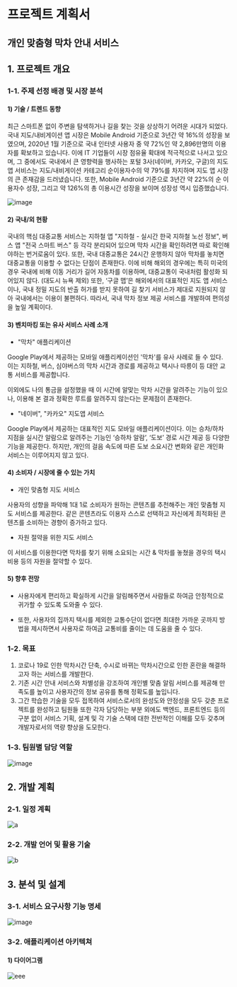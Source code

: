 # 프로젝트 계획서

## 개인 맞춤형 막차 안내 서비스

## 1. 프로젝트 개요

### 1-1. 주제 선정 배경 및 시장 분석

#### 1) 기술 / 트렌드 동향

최근 스마트폰 없이 주변을 탐색하거나 길을 찾는 것을 상상하기 어려운 시대가 되었다.
국내 지도/내비게이션 앱 시장은 Mobile Android 기준으로 3년간 약 16%의 성장을 보였으며, 2020년 1월 기준으로 국내 인터넷 사용자 중 약 72%인 약 2,896만명의 이용자를 확보하고 있습니다.
이에 IT 기업들이 시장 점유율 확대에 적극적으로 나서고 있으며, 그 중에서도 국내에서 큰 영향력을 행사하는 포털 3사(네이버, 카카오, 구글)의 지도 앱 서비스는
지도/내비게이션 카테고리 순이용자수의 약 79%를 차지하며 지도 앱 시장의 큰 존재감을 드러냈습니다.
또한, Mobile Android 기준으로 3년간 약 22%의 순 이용자수 성장, 그리고 약 126%의 총 이용시간 성장을 보이며 성장성 역시 입증했습니다.

![image](/uploads/d4654163d4d935aa3698afb85586d7a0/image.png)

#### 2) 국내/외 현황

국내의 핵심 대중교통 서비스는 지하철 앱 "지하철 - 실시간 한국 지하철 노선 정보", 버스 앱 "전국 스마트 버스" 등 각각 분리되어 있으며
막차 시간을 확인하려면 따로 확인해야하는 번거로움이 있다.
또한, 국내 대중교통은 24시간 운행하지 않아 막차를 놓치면 대중교통을 이용할 수 없다는 단점이 존재한다.
이에 비해 해외의 경우에는 특히 미국의 경우 국내에 비해 이동 거리가 길어 자동차를 이용하며, 대중교통이 국내처럼 활성화 되어있지 않다. (대도시 뉴욕 제외)
또한, ‘구글 맵’은 해외에서의 대표적인 지도 앱 서비스이나, 국내 정밀 지도의 반출 허가를 받지 못하여 길 찾기 서비스가 제대로 지원되지 않아 국내에서는 이용이 불편하다.
따라서, 국내 막차 정보 제공 서비스를 개발하여 편의성을 높일 계획이다.

#### 3) 벤치마킹 또는 유사 서비스 사례 소개

- "막차" 애플리케이션

Google Play에서 제공하는 모바일 애플리케이션인 '막차'를 유사 사례로 들 수 있다. 이는 지하철, 버스, 심야버스의 막차 시간과 경로를 제공하고 택시나 따릉이 등 대안 교통 서비스를 제공합니다.

이외에도 나의 통금을 설정했을 때 이 시간에 알맞는 막차 시간을 알려주는 기능이 있으나, 이용해 본 결과 정확한 루트를 알려주지 않는다는 문제점이 존재한다.

- "네이버", "카카오" 지도앱 서비스

Google Play에서 제공하는 대표적인 지도 모바일 애플리케이션이다. 이는 승차/하차 지점을 실시간 알람으로 알려주는 기능인 ‘승하차 알람’, ‘도보’ 경로 시간 제공 등 다양한 기능을 제공한다. 하지만, 개인의 걸음 속도에 따른 도보 소요시간 변화와 같은 개인화 서비스는 이루어지지 않고 있다.

#### 4) 소비자 / 시장에 줄 수 있는 가치

- 개인 맞춤형 지도 서비스

사용자의 성향을 파악해 1대 1로 소비자가 원하는 콘텐츠를 추천해주는 개인 맞춤형 지도 서비스를 제공한다. 같은 콘텐츠라도 이용자 스스로 선택하고 자신에게 최적화된 콘텐츠를 소비하는 경향이 증가하고 있다.

- 자원 절약을 위한 지도 서비스

이 서비스를 이용한다면 막차를 찾기 위해 소요되는 시간 & 막차를 놓쳤을 경우의 택시 비용 등의 자원을 절약할 수 있다.

#### 5) 향후 전망

- 사용자에게 편리하고 확실하게 시간을 알림해주면서 사람들로 하여금 안정적으로 귀가할 수 있도록 도와줄 수 있다.

- 또한, 사용자의 집까지 택시를 제외한 교통수단이 없다면 최대한 가까운 곳까지 방법을 제시하면서 사용자로 하여금 교통비를 줄이는 데 도움을 줄 수 있다.

### 1-2. 목표

1. 코로나 19로 인한 막차시간 단축, 수시로 바뀌는 막차시간으로 인한 혼란을 해결하고자 하는 서비스를 개발한다.
2. 기존 시간 안내 서비스와 차별성을 강조하여 개인별 맞춤 알림 서비스를 제공해 만족도를 높이고 사용자간의 정보 공유를 통해 정확도를 높입니다.
3. 그간 학습한 기술을 모두 접목하여 서비스로서의 완성도와 안정성을 모두 갖춘 프로젝트를 완성하고 팀원들 또한 각자 담당하는 부분 외에도 백엔드, 프론트엔드 등의 구분 없이 서비스 기획, 설계 및 각 기술 스택에 대한 전반적인 이해를 모두 갖추며 개발자로서의 역량 향상을 도모한다.

### 1-3. 팀원별 담당 역할

![image](/uploads/76fc2bd2cf12a3bd1ac7edae74d5d465/image.png)

## 2. 개발 계획

### 2-1. 일정 계획

![a](/uploads/65f0610adfe9e61d55db453f4354b67a/a.PNG)

### 2-2. 개발 언어 및 활용 기술

![b](/uploads/099ab5272739d0006d84b4ebc34ef391/b.PNG)

## 3. 분석 및 설계

### 3-1. 서비스 요구사항 기능 명세

![image](/uploads/19ca0f8fb5bc3e4a2d53458e7d4d07e5/image.png)

### 3-2. 애플리케이션 아키텍쳐

#### 1)	다이어그램

![eee](/uploads/92579a79c8ed2b4f686adcd04ad5d4cf/eee.png)
